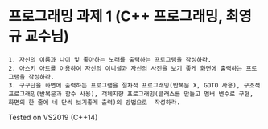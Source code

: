 프로그래밍 과제 1 (C++ 프로그래밍, 최영규 교수님)
=============
```
1. 자신의 이름과 나이 및 좋아하는 노래를 출력하는 프로그램을 작성하라.
2. 아스키 아트를 이용하여 자신의 이니셜과 자신의 사진을 보기 좋게 화면에 출력하는 프로그램을 작성하라.
3. 구구단을 화면에 출력하는 프로그램을 절차적 프로그래밍(반복문 X, GOTO 사용), 구조적 프로그래밍(반복문과 함수 사용), 객체지향 프로그래밍(클래스를 만들고 멤버 변수로 구현, 화면의 한 줄에 네 단씩 보기좋게 출력)의 방법으로  작성하라.
```
Tested on VS2019 (C++14)
